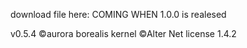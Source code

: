 download file here:
COMING WHEN 1.0.0 is realesed       

v0.5.4
©aurora borealis kernel
©Alter Net license 1.4.2
